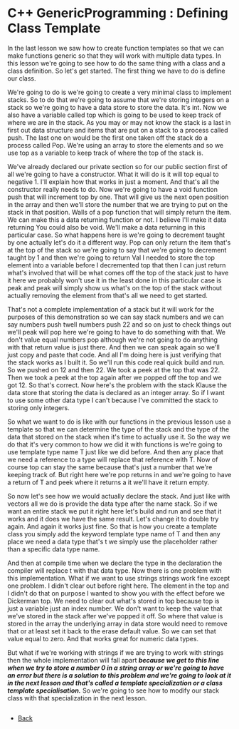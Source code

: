 # C++ GenericProgramming : Defining Class Template

In the last lesson we saw how to create function templates so that we can make functions generic so that they will work with multiple data types. In this lesson we're going to see how to do the same thing with a class and a class definition. So let's get started. The first thing we have to do is define our class.

We're going to do is we're going to create a very minimal class to implement stacks. So to do that we're going to assume that we're storing integers on a stack so we're going to have a data store to store the data. It's int. Now we also have a variable called top which is going to be used to keep track of where we are in the stack. As you may or may not know the stack is a last in first out data structure and items that are put on a stack to a process called push. The last one on would be the first one taken off the stack do a process called Pop. We're using an array to store the elements and so we use top as a variable to keep track of where the top of the stack is.

We've already declared our private section so for our public section first of all we're going to have a constructor. What it will do is it will top equal to negative 1. I'll explain how that works in just a moment. And that's all the constructor really needs to do. Now we're going to have a void function push that will increment top by one. That will give us the next open position in the array and then we'll store the number that we are trying to put on the stack in that position. Walls of a pop function that will simply return the item. We can make this a data returning function or not.  I believe I'll make it data returning You could also be void. We'll make a data returning in this particular case. So what happens here is we're going to decrement taught by one actually let's do it a different way. Pop can only return the item that's at the top of the stack so we're going to say that we're going to decrement taught by 1 and then we're going to return Val I needed to store the top element into a variable  before I decremented top that then I can just return what's involved that will be what comes off the top of the stack just to have it here we probably won't use it in the least done in this particular case is peak and peak will simply show us what's on the top of the stack without actually removing the element from that's all we need to get started.

That's not a complete implementation of a stack but it will work for the purposes of this demonstration so we can say stack numbers and we can say numbers push twell numbers push 22 and so on just to check things out we'll peak will pop here we're going to have to do something with that. We don't value equal numbers pop although we're not going to do anything with that return value is just there. And then we can speak again so we'll just copy and paste that code. And all I'm doing here is just verifying that the stack works as I built it. So we'll run this code real quick build and run. So we pushed on 12 and then 22. We took a peek at the top that was 22. Then we took a peek at the top again after we popped off the top and we got 12. So that's correct. Now here's the problem with the stack Klause the data store that storing the data is declared as an
integer array. So if I want to use some other data type I can't because I've committed the stack to storing only integers.

So what we want to do is like with our functions in the previous lesson use a template so that we can determine the type of the stack and the type of the data that stored on the stack when it's time to actually use it. So the way we do that it's very common to how we did it with functions is we're going to use template type name T just like we did before. And then any place that we need a reference to a type will replace that reference with T. Now of course top can stay the same because that's just a number that we're keeping track of. But right here we're pop returns in and we're going to have a return of T and peek where it returns a it we'll have it return empty. 

So now let's see how we would actually declare the stack. And just like with vectors all we do is provide the data type after the name stack. So if we want an entire stack we put it right here let's build and run and see that it works and it does we have the same result. Let's change it to double try again. And again it works just fine. So that is how you create a template class you simply add the keyword template type name of T and then any place we need a data type that's t we simply use the placeholder rather than a specific data type name.

And then at compile time when we declare the type in the declaration the compiler will replace t with that data type. Now there is one problem with this implementation. What if we want to use strings strings work fine except one problem. I didn't clear out before right here. The element in the top and I didn't do that on purpose I wanted to show you with the effect before we Dickerman top. We need to clear out what's stored in top because top is just a variable just an index number. We don't want to keep the value that we've stored in the stack after we've popped it off. So where that value is stored in the array the underlying array in data store would need to remove that or at least set it back to the erase default value. So we can set that value equal to zero. And that works great for numeric data types.

But what if we're working with strings if we are trying to work with strings then the whole implementation will fall apart __*because we get to this line when we try to store a number 0 in a string array or we're going to have an error but there is a solution to this problem and we're going to look at it in the next lesson and that's called a template specialization or a class template specialisation.*__ So we're going to see how to modify our stack class with that specialization in the next lesson.


```cpp

```

- [Back](./README.MD)
